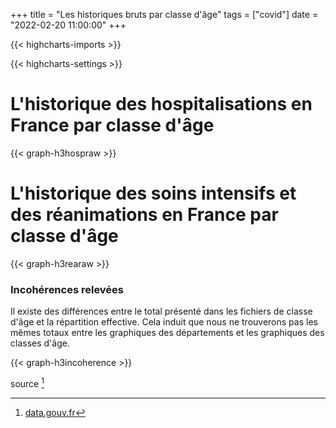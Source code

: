 +++
title = "Les historiques bruts par classe d'âge"
tags = ["covid"]
date = "2022-02-20 11:00:00"
+++


{{< highcharts-imports >}}

{{< highcharts-settings >}}

# L'historique des hospitalisations en France par classe d'âge <a name="graphique"></a>

{{< graph-h3hospraw >}}

# L'historique des soins intensifs et des réanimations en France par classe d'âge <a name="graphique"></a>

{{< graph-h3rearaw >}}


### Incohérences relevées

Il existe des différences entre le total présenté dans les fichiers de classe d'âge et la répartition effective.
Cela induit que nous ne trouverons pas les mêmes totaux entre les graphiques des départements et les graphiques des classes d'âge.

{{< graph-h3incoherence >}}

source [^1]


[^1]: [data.gouv.fr](https://www.data.gouv.fr/fr/datasets/donnees-hospitalieres-relatives-a-lepidemie-de-covid-19/)